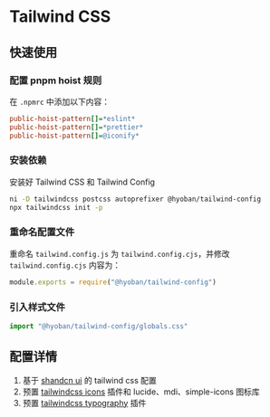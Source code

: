 # Tailwind CSS

## 快速使用

### 配置 pnpm hoist 规则

在 `.npmrc` 中添加以下内容：

```ini
public-hoist-pattern[]=*eslint*
public-hoist-pattern[]=*prettier*
public-hoist-pattern[]=@iconify*
```

### 安装依赖

安装好 Tailwind CSS 和 Tailwind Config

```bash
ni -D tailwindcss postcss autoprefixer @hyoban/tailwind-config
npx tailwindcss init -p
```

### 重命名配置文件

重命名 `tailwind.config.js` 为 `tailwind.config.cjs`，并修改 `tailwind.config.cjs` 内容为：

```js filename="tailwind.config.cjs"
module.exports = require("@hyoban/tailwind-config")
```

### 引入样式文件

```js
import "@hyoban/tailwind-config/globals.css"
```

## 配置详情

1. 基于 [shandcn ui](https://ui.shadcn.com/docs/installation/manual#configure-tailwindconfigjs) 的 tailwind css 配置
1. 预置 [tailwindcss icons](https://github.com/egoist/tailwindcss-icons) 插件和 lucide、mdi、simple-icons 图标库
1. 预置 [tailwindcss typography](https://tailwindcss.com/docs/typography-plugin) 插件
